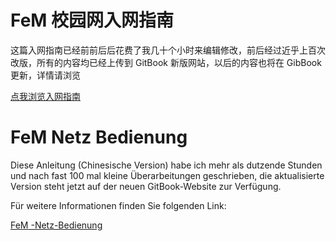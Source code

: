# FeM 校园网入网指南

这篇入网指南已经前前后后花费了我几十个小时来编辑修改，前后经过近乎上百次改版，所有的内容均已经上传到 GitBook 新版网站，以后的内容也将在 GibBook 更新，详情请浏览

[点我浏览入网指南](https://tu-ilmenau.gitbook.io/internet/)



# FeM Netz Bedienung

Diese Anleitung (Chinesische Version) habe ich mehr als dutzende Stunden und nach fast 100 mal kleine Überarbeitungen geschrieben, die aktualisierte Version steht jetzt auf der neuen GitBook-Website zur Verfügung. 

Für weitere Informationen finden Sie folgenden Link:

[FeM -Netz-Bedienung](https://tu-ilmenau.gitbook.io/internet/)

